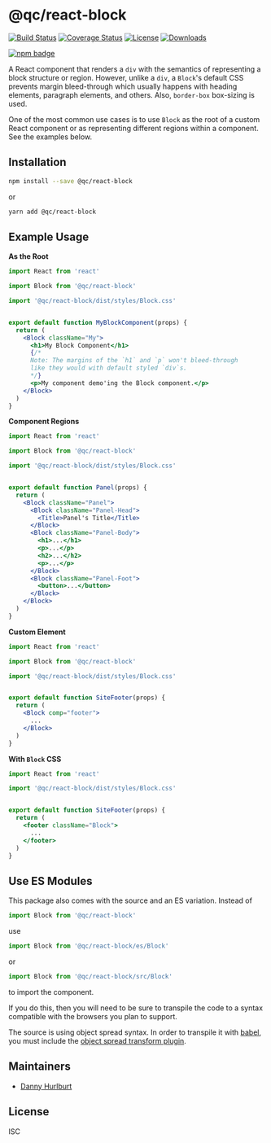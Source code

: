 # @qc/react-block

[![Build Status][travis-svg]][travis-url]
[![Coverage Status][coverage-image]][coverage-url]
[![License][license-image]][license-url]
[![Downloads][downloads-image]][downloads-url]

[![npm badge][npm-badge-png]][package-url]

A React component that renders a `div` with the semantics of representing a
block structure or region.  However, unlike a `div`, a `Block`'s default CSS
prevents margin bleed-through which usually happens with heading elements,
paragraph elements, and others.  Also, `border-box` box-sizing is used.

One of the most common use cases is to use `Block` as the root of a custom
React component or as representing different regions within a component.  See
the examples below.


## Installation

```sh
npm install --save @qc/react-block
```

or

```sh
yarn add @qc/react-block
```


## Example Usage

**As the Root**

```jsx
import React from 'react'

import Block from '@qc/react-block'

import '@qc/react-block/dist/styles/Block.css'


export default function MyBlockComponent(props) {
  return (
    <Block className="My">
      <h1>My Block Component</h1>
      {/*
      Note: The margins of the `h1` and `p` won't bleed-through
      like they would with default styled `div`s.
      */}
      <p>My component demo'ing the Block component.</p>
    </Block>
  )
}
```

**Component Regions**

```jsx
import React from 'react'

import Block from '@qc/react-block'

import '@qc/react-block/dist/styles/Block.css'


export default function Panel(props) {
  return (
    <Block className="Panel">
      <Block className="Panel-Head">
        <Title>Panel's Title</Title>
      </Block>
      <Block className="Panel-Body">
        <h1>...</h1>
        <p>...</p>
        <h2>...</h2>
        <p>...</p>
      </Block>
      <Block className="Panel-Foot">
        <button>...</button>
      </Block>
    </Block>
  )
}
```

**Custom Element**

```jsx
import React from 'react'

import Block from '@qc/react-block'

import '@qc/react-block/dist/styles/Block.css'


export default function SiteFooter(props) {
  return (
    <Block comp="footer">
      ...
    </Block>
  )
}
```

**With `Block` CSS**

```jsx
import React from 'react'

import '@qc/react-block/dist/styles/Block.css'


export default function SiteFooter(props) {
  return (
    <footer className="Block">
      ...
    </footer>
  )
}
```


## Use ES Modules

This package also comes with the source and an ES variation.  Instead of

```jsx
import Block from '@qc/react-block'
```

use

```jsx
import Block from '@qc/react-block/es/Block'
```

or

```jsx
import Block from '@qc/react-block/src/Block'
```

to import the component.

If you do this, then you will need to be sure to transpile the code to a syntax
compatible with the browsers you plan to support.

The source is using object spread syntax.  In order to transpile it with
[babel], you must include the [object spread transform
plugin][babel-obj-sprd-txm].


## Maintainers

- [Danny Hurlburt](https://github.com/dhurlburtusa)


## License

ISC


[babel]: https://babeljs.io/
[babel-obj-sprd-txm]: https://babeljs.io/docs/plugins/transform-object-rest-spread/
[coverage-image]: https://coveralls.io/repos/github/hypersoftllc/qc-react-block/badge.svg?branch=master
[coverage-url]: https://coveralls.io/github/hypersoftllc/qc-react-block?branch=master
[downloads-image]: http://img.shields.io/npm/dm/@qc/react-block.svg
[downloads-url]: http://npm-stat.com/charts.html?package=@qc/react-block
[license-image]: http://img.shields.io/npm/l/@qc/react-block.svg
[license-url]: LICENSE
[package-url]: https://npmjs.org/package/@qc/react-block
[npm-badge-png]: https://nodei.co/npm/@qc/react-block.png?downloads=true&stars=true
[travis-svg]: https://travis-ci.org/hypersoftllc/qc-react-block.svg?branch=master
[travis-url]: https://travis-ci.org/hypersoftllc/qc-react-block
